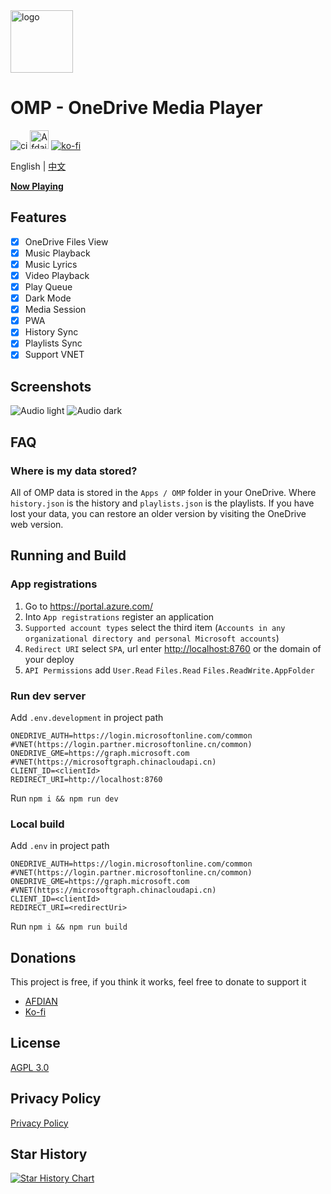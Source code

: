 <img height="100px" width="100px" alt="logo" src="https://github.com/nini22P/omp/assets/60903333/e2c099c6-15ad-46f1-a716-cb440b06c13e"/>

# OMP - OneDrive Media Player

![ci](https://github.com/nini22P/omp/actions/workflows/ci.yml/badge.svg)
<a href="https://afdian.com/a/nini22P"><img alt="Afdaian" style="height: 30px;" src="https://pic1.afdiancdn.com/static/img/welcome/button-sponsorme.png"></a>
[![ko-fi](https://ko-fi.com/img/githubbutton_sm.svg)](https://ko-fi.com/nini22p)

English | [中文](./README_CN.md)

**[Now Playing](https://nini22p.github.io/omp/)**

## Features

- [x] OneDrive Files View
- [x] Music Playback
- [x] Music Lyrics
- [x] Video Playback
- [x] Play Queue
- [x] Dark Mode
- [x] Media Session
- [x] PWA
- [x] History Sync
- [x] Playlists Sync
- [x] Support VNET

## Screenshots

![Audio light](./public/screenshots/audio-light.webp)
![Audio dark](./public/screenshots/audio-dark.webp)

## FAQ

### Where is my data stored?

All of OMP data is stored in the `Apps / OMP` folder in your OneDrive. Where `history.json` is the history and `playlists.json` is the playlists. If you have lost your data, you can restore an older version by visiting the OneDrive web version.

## Running and Build

### App registrations

1. Go to <https://portal.azure.com/>
2. Into `App registrations` register an application
3. `Supported account types` select the third item (`Accounts in any organizational directory and personal Microsoft accounts`)
4. `Redirect URI` select `SPA`, url enter <http://localhost:8760> or the domain of your deploy
5. `API Permissions` add `User.Read` `Files.Read` `Files.ReadWrite.AppFolder`

### Run dev server

Add `.env.development` in project path

```env
ONEDRIVE_AUTH=https://login.microsoftonline.com/common #VNET(https://login.partner.microsoftonline.cn/common)
ONEDRIVE_GME=https://graph.microsoft.com #VNET(https://microsoftgraph.chinacloudapi.cn)
CLIENT_ID=<clientId>
REDIRECT_URI=http://localhost:8760
```

Run `npm i && npm run dev`

### Local build

Add `.env` in project path

```env
ONEDRIVE_AUTH=https://login.microsoftonline.com/common #VNET(https://login.partner.microsoftonline.cn/common)
ONEDRIVE_GME=https://graph.microsoft.com #VNET(https://microsoftgraph.chinacloudapi.cn)
CLIENT_ID=<clientId>
REDIRECT_URI=<redirectUri>
```

Run `npm i && npm run build`

## Donations

This project is free, if you think it works, feel free to donate to support it

- [AFDIAN](https://afdian.com/a/nini22P)
- [Ko-fi](https://ko-fi.com/nini22p)

## License

[AGPL 3.0](https://github.com/nini22P/omp/blob/main/LICENSE)

## Privacy Policy
[Privacy Policy](https://github.com/nini22P/omp/blob/main/PRIVACY.md)

## Star History

[![Star History Chart](https://api.star-history.com/svg?repos=nini22P/omp&type=Date)](https://star-history.com/#nini22P/omp&Date)
